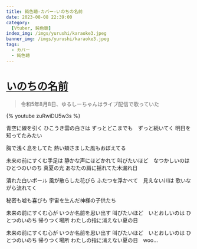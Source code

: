 ```yaml
---
title: 鈍色聴-カバー-いのちの名前
date: 2023-08-08 22:39:00
category:
  [Vtuber, 鈍色聴]
index_img: /imgs/yurushi/karaoke3.jpeg
banner_img: /imgs/yurushi/karaoke3.jpeg
tags:
  - カバー
  - 鈍色聴
---
```


<script src='/js/diy/resize-ifram.js'></script>

# [いのちの名前](https://www.youtube.com/watch?v=qr3oNsyNjO0&t=0s)

> 令和5年8月8日、ゆるしーちゃんはライブ配信で歌っていた

{% youtube zuRwiDU5w3s %}

青空に線を引く
ひこうき雲の白さは
ずっとどこまでも　ずっと続いてく
明日を知ってたみたい

胸で浅く息をしてた
熱い頬さました風もおぼえてる

未来の前にすくむ手足は
静かな声にほどかれて
叫びたいほど　なつかしいのは
ひとつのいのち
真夏の光
あなたの肩に揺れてた木漏れ日

潰れた白いボール
風が散らした花びら
ふたつを浮かべて　見えない川は
歌いながら流れてく

秘密も嘘も喜びも
宇宙を生んだ神様の子供たち

未来の前にすくむ心が
いつか名前を思い出す
叫びたいほど　いとおしいのは
ひとつのいのち
帰りつく場所
わたしの指に消えない夏の日

未来の前にすくむ心が
いつか名前を思い出す
叫びたいほど　いとおしいのは
ひとつのいのち
帰りつく場所
わたしの指に消えない夏の日　woo…

